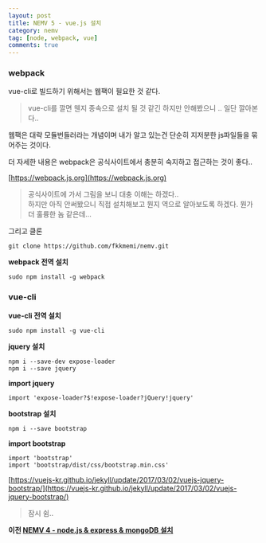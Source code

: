 ```yaml
---
layout: post
title: NEMV 5 - vue.js 설치
category: nemv
tag: [node, webpack, vue]
comments: true
---
```


### webpack

vue-cli로 빌드하기 위해서는 웹팩이 필요한 것 같다.

> vue-cli를 깔면 웬지 종속으로 설치 될 것 같긴 하지만 안해봤으니 .. 일단 깔아본다..

웹팩은 대략 모듈번들러라는 개념이며 내가 알고 있는건 단순히 지저분한 js파일들을 묶어주는 것이다. 

더 자세한 내용은 webpack은 공식사이트에서 충분히 숙지하고 접근하는 것이 좋다..  

[https://webpack.js.org](https://webpack.js.org)

> 공식사이트에 가서 그림을 보니 대충 이해는 하겠다..  
하지만 아직 안써봤으니 직접 설치해보고 뭔지 역으로 알아보도록 하겠다. 뭔가 더 훌륭한 놈 같은데...


그리고 클론

```text
git clone https://github.com/fkkmemi/nemv.git
```

**webpack 전역 설치**

```text
sudo npm install -g webpack
```

### vue-cli

**vue-cli 전역 설치**

```text
sudo npm install -g vue-cli
```

**jquery 설치**

```text
npm i --save-dev expose-loader
npm i --save jquery
```

**import jquery**

```text
import 'expose-loader?$!expose-loader?jQuery!jquery'
```

**bootstrap 설치**

```text
npm i --save bootstrap
```

**import bootstrap**

```text
import 'bootstrap'
import 'bootstrap/dist/css/bootstrap.min.css'
```

[https://vuejs-kr.github.io/jekyll/update/2017/03/02/vuejs-jquery-bootstrap/](https://vuejs-kr.github.io/jekyll/update/2017/03/02/vuejs-jquery-bootstrap/)

> 잠시 쉼..

**이전 [NEMV 4 - node.js & express & mongoDB 설치](/nemv-4/)**